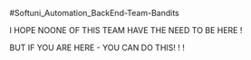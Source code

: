 #Softuni_Automation_BackEnd-Team-Bandits

I HOPE NOONE OF THIS TEAM HAVE THE NEED TO BE HERE ! 

BUT IF YOU ARE HERE - YOU CAN DO THIS! ! ! 
